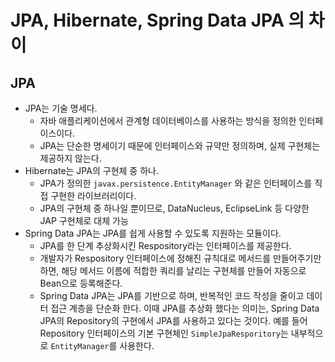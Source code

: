 # JPA, Hibernate, Spring Data JPA 의 차이

## JPA
- JPA는 기술 명세다.
    - 자바 애플리케이션에서 관계형 데이터베이스를 사용하는 방식을 정의한 인터페이스이다.
    - JPA는 단순한 명세이기 때문에 인터페이스와 규약만 정의하며, 실제 구현체는 제공하지 않는다.
- Hibernate는 JPA의 구현체 중 하나.
    - JPA가 정의한 ```javax.persistence.EntityManager``` 와 같은 인터페이스를 직접 구현한 라이브러리이다.
    - JPA의 구현체 중 하나일 뿐이므로, DataNucleus, EclipseLink 등 다양한 JAP 구현체로 대체 가능
- Spring Data JPA는 JPA를 쉽게 사용할 수 있도록 지원하는 모듈이다.
    - JPA를 한 단계 추상화시킨 Respository라는 인터페이스를 제공한다.
    - 개발자가 Respository 인터페이스에 정해진 규칙대로 메서드를 만들어주기만 하면, 해당 메서드 이름에 적합한 쿼리를 날리는 구현체를 만들어 자동으로 Bean으로 등록해준다.
    - Spring Data JPA는 JPA를 기반으로 하며, 반복적인 코드 작성을 줄이고 데이터 접근 계층을 단순화 한다.
    이때 JPA를 추상화 했다는 의미는, Spring Data JPA의 Repository의 구현에서 JPA를 사용하고 있다는 것이다. 예를 들어 Repository 인터페이스의 기본 구현체인 ```SimpleJpaResporitory```는 내부적으로 ```EntityManager```를 사용한다.